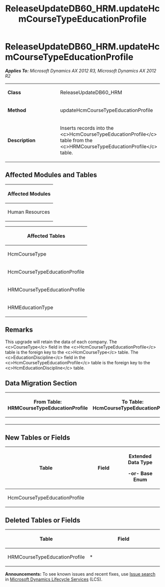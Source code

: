 ﻿---
title: ReleaseUpdateDB60_HRM.updateHcmCourseTypeEducationProfile
TOCTitle: ReleaseUpdateDB60_HRM.updateHcmCourseTypeEducationProfile
ms:assetid: bafb567d-cba1-9710-6bd8-e35be44a9151
ms:mtpsurl: https://msdn.microsoft.com/en-us/library/JJ737132(v=AX.60)
ms:contentKeyID: 49710813
ms.date: 05/18/2015
mtps_version: v=AX.60
---

# ReleaseUpdateDB60\_HRM.updateHcmCourseTypeEducationProfile 


_**Applies To:** Microsoft Dynamics AX 2012 R3, Microsoft Dynamics AX 2012 R2_

<table>
<colgroup>
<col style="width: 50%" />
<col style="width: 50%" />
</colgroup>
<tbody>
<tr class="odd">
<td><p><strong>Class</strong></p></td>
<td><p>ReleaseUpdateDB60_HRM</p></td>
</tr>
<tr class="even">
<td><p><strong>Method</strong></p></td>
<td><p>updateHcmCourseTypeEducationProfile</p></td>
</tr>
<tr class="odd">
<td><p><strong>Description</strong></p></td>
<td><p>Inserts records into the &lt;c&gt;HcmCourseTypeEducationProfile&lt;/c&gt; table from the &lt;c&gt;HRMCourseTypeEducationProfile&lt;/c&gt; table.</p></td>
</tr>
</tbody>
</table>


## Affected Modules and Tables

<table>
<colgroup>
<col style="width: 100%" />
</colgroup>
<thead>
<tr class="header">
<th><p>Affected Modules</p></th>
</tr>
</thead>
<tbody>
<tr class="odd">
<td><p>Human Resources</p></td>
</tr>
</tbody>
</table>


<table>
<colgroup>
<col style="width: 100%" />
</colgroup>
<thead>
<tr class="header">
<th><p>Affected Tables</p></th>
</tr>
</thead>
<tbody>
<tr class="odd">
<td><p>HcmCourseType</p></td>
</tr>
<tr class="even">
<td><p>HcmCourseTypeEducationProfile</p></td>
</tr>
<tr class="odd">
<td><p>HRMCourseTypeEducationProfile</p></td>
</tr>
<tr class="even">
<td><p>HRMEducationType</p></td>
</tr>
</tbody>
</table>


## Remarks

This upgrade will retain the data of each company. The \<c\>CourseType\</c\> field in the \<c\>HcmCourseTypeEducationProfile\</c\> table is the foreign key to the \<c\>HcmCourseType\</c\> table. The \<c\>EducationDiscipline\</c\> field in the \<c\>HcmCourseTypeEducationProfile\</c\> table is the foreign key to the \<c\>HcmEducationDiscipline\</c\> table.

## Data Migration Section

<table>
<colgroup>
<col style="width: 50%" />
<col style="width: 50%" />
</colgroup>
<thead>
<tr class="header">
<th><p>From Table: HRMCourseTypeEducationProfile</p></th>
<th><p>To Table: HcmCourseTypeEducationProfile</p></th>
</tr>
</thead>
<tbody>
<tr class="odd">
<td><p></p></td>
<td><p></p></td>
</tr>
</tbody>
</table>


## New Tables or Fields

<table>
<colgroup>
<col style="width: 33%" />
<col style="width: 33%" />
<col style="width: 33%" />
</colgroup>
<thead>
<tr class="header">
<th><p>Table</p></th>
<th><p>Field</p></th>
<th><p>Extended Data Type</p>
<p>-or- Base Enum</p></th>
</tr>
</thead>
<tbody>
<tr class="odd">
<td><p>HcmCourseTypeEducationProfile</p></td>
<td><p></p></td>
<td><p></p></td>
</tr>
</tbody>
</table>


## Deleted Tables or Fields

<table>
<colgroup>
<col style="width: 50%" />
<col style="width: 50%" />
</colgroup>
<thead>
<tr class="header">
<th><p>Table</p></th>
<th><p>Field</p></th>
</tr>
</thead>
<tbody>
<tr class="odd">
<td><p>HRMCourseTypeEducationProfile</p></td>
<td><p>*</p></td>
</tr>
</tbody>
</table>

  
**Announcements:** To see known issues and recent fixes, use [Issue search](http://go.microsoft.com/fwlink/?linkid=389258) in [Microsoft Dynamics Lifecycle Services](http://go.microsoft.com/fwlink/?linkid=306505) (LCS).

